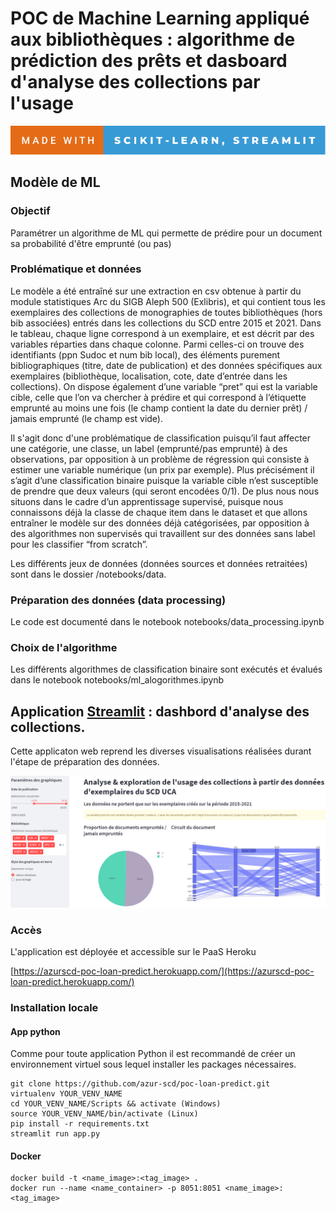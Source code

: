 POC de Machine Learning appliqué aux bibliothèques : algorithme de prédiction des prêts et dasboard d'analyse des collections par l'usage
========================================================

![](img/forthebadge.svg)

## Modèle de ML

### Objectif

Paramétrer un algorithme de ML qui permette de prédire pour un document sa probabilité d'être emprunté (ou pas)

### Problématique et données

Le modèle a été entraîné sur une extraction en csv obtenue à partir du module statistiques Arc du SIGB Aleph 500 (Exlibris), et qui contient tous les exemplaires des collections de monographies de toutes bibliothèques (hors bib associées) entrés dans les collections du SCD entre 2015 et 2021.
Dans le tableau, chaque ligne correspond à un exemplaire, et est décrit par des variables réparties dans chaque colonne. Parmi celles-ci on trouve des identifiants (ppn Sudoc et num bib local), des éléments purement bibliographiques  (titre, date de publication) et des données spécifiques aux exemplaires (bibliothèque, localisation, cote, date d’entrée dans les collections). On dispose également d’une variable “pret” qui est la variable cible, celle que l’on va chercher à prédire et qui correspond à l’étiquette emprunté au moins une fois (le champ contient la date du dernier prêt) / jamais emprunté (le champ est vide).

Il s'agit donc d'une problématique de classification puisqu’il faut affecter une catégorie, une classe, un label (emprunté/pas emprunté) à des observations, par opposition à un problème de régression qui consiste à estimer une variable numérique (un prix par exemple). Plus précisément il s’agit d’une classification binaire puisque la variable cible n’est susceptible de prendre que deux valeurs (qui seront encodées 0/1). De plus nous nous situons dans le cadre d’un apprentissage supervisé, puisque nous connaissons déjà la classe de chaque item dans le dataset et que allons entraîner le modèle sur des données déjà catégorisées, par opposition à des algorithmes non supervisés qui travaillent sur des données sans label pour les classifier “from scratch”.

Les différents jeux de données (données sources et données retraitées) sont dans le dossier /notebooks/data.

### Préparation des données (data processing)

Le code est documenté dans le notebook notebooks/data_processing.ipynb

### Choix de l'algorithme

Les différents algorithmes de classification binaire sont exécutés et évalués dans le notebook notebooks/ml_alogorithmes.ipynb

## Application [Streamlit](https://streamlit.io/) : dashbord d'analyse des collections.

Cette applicaton web reprend les diverses visualisations réalisées durant l'étape de préparation des données.

![](img/screenshot.png)

### Accès

L'application est déployée et accessible sur le PaaS Heroku

[https://azurscd-poc-loan-predict.herokuapp.com/](https://azurscd-poc-loan-predict.herokuapp.com/)

### Installation locale

#### App python

Comme pour toute application Python il est recommandé de créer un environnement virtuel sous lequel installer les packages nécessaires.

```
git clone https://github.com/azur-scd/poc-loan-predict.git
virtualenv YOUR_VENV_NAME
cd YOUR_VENV_NAME/Scripts && activate (Windows)
source YOUR_VENV_NAME/bin/activate (Linux)
pip install -r requirements.txt
streamlit run app.py
```
#### Docker

```
docker build -t <name_image>:<tag_image> .
docker run --name <name_container> -p 8051:8051 <name_image>:<tag_image>

```

    
